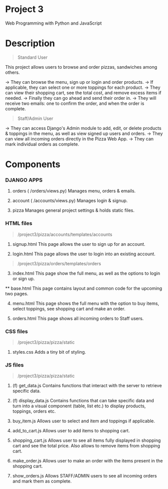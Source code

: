 # Project 3

Web Programming with Python and JavaScript

# Description

> Standard User

This project allows users to browse and order pizzas, sandwiches among others. 

-> They can browse the menu, sign up or login and order products. 
-> If applicable, they can select one or more toppings for each product. 
-> They can view their shopping cart, see the total cost, and remove excess items if needed. 
-> Finally they can go ahead and send their order in. 
-> They will receive two emails: one to confirm the order, and when the order is complete.

> Staff/Admin User

-> They can access Django's Admin module to add, edit, or delete products & toppings in the menu, as well as view signed up users and orders.
-> They can view all incoming orders directly in the Pizza Web App.
-> They can mark individual orders as complete.



# Components

### DJANGO APPS

1. orders ( /orders/views.py)
Manages menu, orders & emails.

2. account ( /accounts/views.py)
Manages login & signup.

3. pizza
Manages general project settings & holds static files.



### HTML files

> /project3/pizza/accounts/templates/accounts

1. signup.html
This page allows the user to sign up for an account.

2. login.html
This page allows the user to login into an existing account.


> /project3/pizza/orders/templates/orders

3. index.html
This page show the full menu, as well as the options to login or sign up.

** base.html
This page contains layout and common code for the upcoming two pages.

4. menu.html
This page shows the full menu with the option to buy items, select toppings, see shopping cart and make an order. 

5. orders.html
This page shows all incoming orders to Staff users.



### CSS files

> /project3/pizza/pizza/static 

1. styles.css
Adds a tiny bit of styling.



### JS files

> /project3/pizza/pizza/static 

1. (f) get_data.js
Contains functions that interact with the server to retrieve specific data.

2. (f) display_data.js
Contains functions that can take specific data and turn into a visual component (table, list etc.) to display products, toppings, orders etc.

3. buy_item.js
Allows user to select and item and toppings if applicable.

4. add_to_cart.js
Allows user to add items to shopping cart. 

5. shopping_cart.js
Allows user to see all items fully displayed in shopping cart and see the total price. Also allows to remove items from shopping cart.

6. make_order.js
Allows user to make an order with the items present in the shopping cart.

7. show_orders.js
Allows STAFF/ADMIN users to see all incoming orders and mark them as complete.

